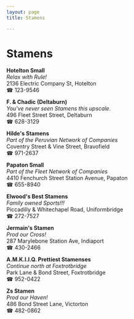 ```yaml
---
layout: page 
title: Stamens

---
```



# Stamens


 **Hotelton Small**  
_Relax with Rule!_  
2136 Electric Company St, Hotelton  
☎ 123-9546

**F. & Chadic (Deltaburn)**  
_You've never seen Stamens this upscale._  
496 Fleet Street Street, Deltaburn  
☎ 628-3129

**Hilde's Stamens**  
_Part of the Peruvian Network of Companies_  
Coventry Street & Vine Street, Bravofield  
☎ 971-2637

**Papaton Small**  
_Part of the Fleet Network of Companies_  
4410 Fenchurch Street Station Avenue, Papaton  
☎ 655-8940

**Elwood's Best Stamens**  
_Family owned Sports!!!_  
Piccadilly & Whitechapel Road, Uniformbridge  
☎ 272-7527

**Jermain's Stamen**  
_Prod our Cross!_  
287 Marylebone Station Ave, Indiaport  
☎ 430-2466

**A.M.K.I.I.Q. Prettiest Stamenses**  
_Continue north at Foxtrotbridge_  
Park Lane & Bond Street, Foxtrotbridge  
☎ 952-0422

**Zs Stamen**  
_Prod our Haven!_  
486 Bond Street Lane, Victorton  
☎ 482-0862


